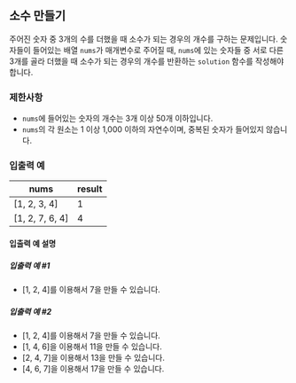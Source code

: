 ## 소수 만들기

주어진 숫자 중 3개의 수를 더했을 때 소수가 되는 경우의 개수를 구하는 문제입니다. 숫자들이 들어있는 배열 `nums`가 매개변수로 주어질 때, `nums`에 있는 숫자들 중 서로 다른 3개를 골라 더했을 때 소수가 되는 경우의 개수를 반환하는 `solution` 함수를 작성해야 합니다.

### 제한사항

- `nums`에 들어있는 숫자의 개수는 3개 이상 50개 이하입니다.
- `nums`의 각 원소는 1 이상 1,000 이하의 자연수이며, 중복된 숫자가 들어있지 않습니다.

### 입출력 예

| nums         | result |
|--------------|--------|
| [1, 2, 3, 4] | 1      |
| [1, 2, 7, 6, 4] | 4    |

#### 입출력 예 설명

##### 입출력 예 #1

- [1, 2, 4]를 이용해서 7을 만들 수 있습니다.

##### 입출력 예 #2

- [1, 2, 4]를 이용해서 7을 만들 수 있습니다.
- [1, 4, 6]을 이용해서 11을 만들 수 있습니다.
- [2, 4, 7]을 이용해서 13을 만들 수 있습니다.
- [4, 6, 7]을 이용해서 17을 만들 수 있습니다.
